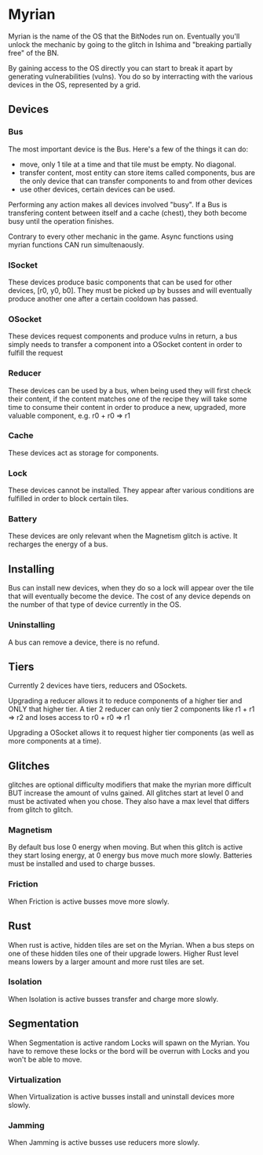 # Myrian

Myrian is the name of the OS that the BitNodes run on. Eventually you'll unlock the mechanic by going to the glitch in Ishima and "breaking partially free" of the BN.

By gaining access to the OS directly you can start to break it apart by generating vulnerabilities (vulns).
You do so by interracting with the various devices in the OS, represented by a grid.

## Devices

### Bus

The most important device is the Bus. Here's a few of the things it can do:

- move, only 1 tile at a time and that tile must be empty. No diagonal.
- transfer content, most entity can store items called components, bus are the only device that can transfer components to and from other devices
- use other devices, certain devices can be used.

Performing any action makes all devices involved "busy". If a Bus is transfering content between itself and a cache (chest), they both become busy until the operation finishes.

Contrary to every other mechanic in the game. Async functions using myrian functions CAN run simultenaously.

### ISocket

These devices produce basic components that can be used for other devices, [r0, y0, b0]. They must be picked up by busses and will eventually produce another one after a certain cooldown has passed.

### OSocket

These devices request components and produce vulns in return, a bus simply needs to transfer a component into a OSocket content in order to fulfill the request

### Reducer

These devices can be used by a bus, when being used they will first check their content, if the content matches one of the recipe they will take some time to consume their content in order to produce a new, upgraded, more valuable component, e.g. r0 + r0 => r1

### Cache

These devices act as storage for components.

### Lock

These devices cannot be installed. They appear after various conditions are fulfilled in order to block certain tiles.

### Battery

These devices are only relevant when the Magnetism glitch is active. It recharges the energy of a bus.

## Installing

Bus can install new devices, when they do so a lock will appear over the tile that will eventually become the device. The cost of any device depends on the number of that type of device currently in the OS.

### Uninstalling

A bus can remove a device, there is no refund.

## Tiers

Currently 2 devices have tiers, reducers and OSockets.

Upgrading a reducer allows it to reduce components of a higher tier and ONLY that higher tier. A tier 2 reducer can only tier 2 components like r1 + r1 => r2 and loses access to r0 + r0 => r1

Upgrading a OSocket allows it to request higher tier components (as well as more components at a time).

## Glitches

glitches are optional difficulty modifiers that make the myrian more difficult BUT increase the amount of vulns gained.
All glitches start at level 0 and must be activated when you chose. They also have a max level that differs from glitch to glitch.

### Magnetism

By default bus lose 0 energy when moving. But when this glitch is active they start losing energy, at 0 energy bus move much more slowly. Batteries must be installed and used to charge busses.

### Friction

When Friction is active busses move more slowly.

## Rust

When rust is active, hidden tiles are set on the Myrian. When a bus steps on one of these hidden tiles one of their upgrade lowers. Higher Rust level means lowers by a larger amount and more rust tiles are set.

### Isolation

When Isolation is active busses transfer and charge more slowly.

## Segmentation

When Segmentation is active random Locks will spawn on the Myrian. You have to remove these locks or the bord will be overrun with Locks and you won't be able to move.

### Virtualization

When Virtualization is active busses install and uninstall devices more slowly.

### Jamming

When Jamming is active busses use reducers more slowly.
